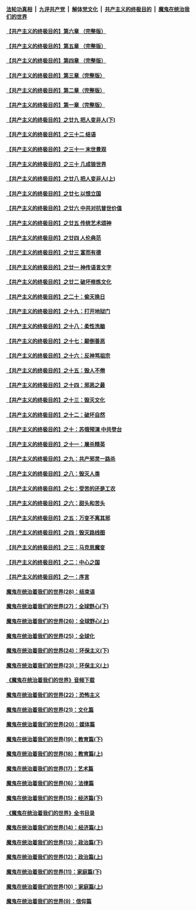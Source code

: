 ####  [法轮功真相](../../../../basic/blob/master/README.md?t=11290852) &nbsp;|&nbsp; [九评共产党](../../../../9ping.md/blob/master/README.md?t=11290852) &nbsp;|&nbsp; [解体党文化](../../../../jtdwh.md/blob/master/README.md?t=11290852)  &nbsp;|&nbsp; [共产主义的终极目的](../../../../gczydzjmd.md/blob/master/README.md?t=11290852) &nbsp;|&nbsp; [魔鬼在统治我们的世界](../../../../mgztzwmdsj.md/blob/master/README.md?t=11290852) 

#### [【共产主义的终极目的】第六章 （完整版）](../pages/nsc422/n11428913.md?t=11290852) 

#### [【共产主义的终极目的】第五章 （完整版）](../pages/nsc422/n11428912.md?t=11290852) 

#### [【共产主义的终极目的】第四章 （完整版）](../pages/nsc422/n11428907.md?t=11290852) 

#### [【共产主义的终极目的】第三章（完整版）](../pages/nsc422/n11428848.md?t=11290852) 

#### [【共产主义的终极目的】第二章（完整版）](../pages/nsc422/n11428831.md?t=11290852) 

#### [【共产主义的终极目的】第一章（完整版）](../pages/nsc422/n11417651.md?t=11290852) 

#### [【共产主义的终极目的】之廿九 把人变非人(下)](../pages/nsc422/n11344140.md?t=11290852) 

#### [【共产主义的终极目的】之三十二 结语](../pages/nsc422/n11360535.md?t=11290852) 

#### [【共产主义的终极目的】之三十一 末世景观](../pages/nsc422/n11351129.md?t=11290852) 

#### [【共产主义的终极目的】之三十 几成狼世界](../pages/nsc422/n11348280.md?t=11290852) 

#### [【共产主义的终极目的】之廿八 把人变非人(上)](../pages/nsc422/n11340492.md?t=11290852) 

#### [【共产主义的终极目的】之廿七 以恨立国](../pages/nsc422/n11336944.md?t=11290852) 

#### [【共产主义的终极目的】之廿六 中共对抗普世价值](../pages/nsc422/n11324785.md?t=11290852) 

#### [【共产主义的终极目的】之廿五 传统艺术颂神](../pages/nsc422/n11296396.md?t=11290852) 

#### [【共产主义的终极目的】之廿四 人伦典范](../pages/nsc422/n11296397.md?t=11290852) 

#### [【共产主义的终极目的】之廿三 富而有德](../pages/nsc422/n11283598.md?t=11290852) 

#### [【共产主义的终极目的】之廿一 神传语言文字](../pages/nsc422/n11263265.md?t=11290852) 

#### [【共产主义的终极目的】之廿二 破坏修炼文化](../pages/nsc422/n11245728.md?t=11290852) 

#### [【共产主义的终极目的】之二十：偷天换日](../pages/nsc422/n11238846.md?t=11290852) 

#### [【共产主义的终极目的】之十九：打开地狱门](../pages/nsc422/n11206376.md?t=11290852) 

#### [【共产主义的终极目的】之十八：柔性洗脑](../pages/nsc422/n11199994.md?t=11290852) 

#### [【共产主义的终极目的】之十七：颠倒善恶](../pages/nsc422/n11179782.md?t=11290852) 

#### [【共产主义的终极目的】之十六：反神骂祖宗](../pages/nsc422/n11166798.md?t=11290852) 

#### [【共产主义的终极目的】之十五：毁人不倦](../pages/nsc422/n11166792.md?t=11290852) 

#### [【共产主义的终极目的】之十四：邪恶之最](../pages/nsc422/n11150249.md?t=11290852) 

#### [【共产主义的终极目的】之十三：毁灭文化](../pages/nsc422/n11135227.md?t=11290852) 

#### [【共产主义的终极目的】之十二：破坏自然](../pages/nsc422/n11135214.md?t=11290852) 

#### [【共产主义的终极目的】之十：苏俄预演 中共登台](../pages/nsc422/n11118424.md?t=11290852) 

#### [【共产主义的终极目的】之十一：屠杀精英](../pages/nsc422/n11118442.md?t=11290852) 

#### [【共产主义的终极目的】之九：共产邪灵一路杀](../pages/nsc422/n11114139.md?t=11290852) 

#### [【共产主义的终极目的】之八：毁灭人类](../pages/nsc422/n11108503.md?t=11290852) 

#### [【共产主义的终极目的】之七：受苦的还是工农](../pages/nsc422/n11101809.md?t=11290852) 

#### [【共产主义的终极目的】之六：甜头和苦头](../pages/nsc422/n11096971.md?t=11290852) 

#### [【共产主义的终极目的】之五：万变不离其邪](../pages/nsc422/n11091285.md?t=11290852) 

#### [【共产主义的终极目的】之四：毁灭路线图](../pages/nsc422/n11086284.md?t=11290852) 

#### [【共产主义的终极目的】之三：马克思魔变](../pages/nsc422/n11061941.md?t=11290852) 

#### [【共产主义的终极目的】之二：中心之国](../pages/nsc422/n11047728.md?t=11290852) 

#### [【共产主义的终极目的】之一：序言](../pages/nsc422/n11086077.md?t=11290852) 

#### [魔鬼在统治着我们的世界(28)：结束语](../pages/nsc422/n10936246.md?t=11290852) 

#### [魔鬼在统治着我们的世界(27)：全球野心(下)](../pages/nsc422/n10928319.md?t=11290852) 

#### [魔鬼在统治着我们的世界(26)：全球野心(上)](../pages/nsc422/n10900318.md?t=11290852) 

#### [魔鬼在统治着我们的世界(25)：全球化](../pages/nsc422/n10788205.md?t=11290852) 

#### [魔鬼在统治着我们的世界(24)：环保主义(下)](../pages/nsc422/n10695307.md?t=11290852) 

#### [魔鬼在统治着我们的世界(23)：环保主义(上)](../pages/nsc422/n10688613.md?t=11290852) 

#### [《魔鬼在统治着我们的世界》音频下载](../pages/nsc422/n10635553.md?t=11290852) 

#### [魔鬼在统治着我们的世界(22)：恐怖主义](../pages/nsc422/n10614727.md?t=11290852) 

#### [魔鬼在统治着我们的世界(21)：文化篇](../pages/nsc422/n10597706.md?t=11290852) 

#### [魔鬼在统治着我们的世界(20)：媒体篇](../pages/nsc422/n10586579.md?t=11290852) 

#### [魔鬼在统治着我们的世界(19)：教育篇(下)](../pages/nsc422/n10564808.md?t=11290852) 

#### [魔鬼在统治着我们的世界(18)：教育篇(上)](../pages/nsc422/n10526970.md?t=11290852) 

#### [魔鬼在统治着我们的世界(17)：艺术篇](../pages/nsc422/n10499093.md?t=11290852) 

#### [魔鬼在统治着我们的世界(16)：法律篇](../pages/nsc422/n10485969.md?t=11290852) 

#### [魔鬼在统治着我们的世界(15)：经济篇(下)](../pages/nsc422/n10469975.md?t=11290852) 

#### [《魔鬼在统治着我们的世界》全书目录](../pages/nsc422/n10464261.md?t=11290852) 

#### [魔鬼在统治着我们的世界(14)：经济篇(上)](../pages/nsc422/n10457370.md?t=11290852) 

#### [魔鬼在统治着我们的世界(13)：政治篇(下)](../pages/nsc422/n10448270.md?t=11290852) 

#### [魔鬼在统治着我们的世界(12)：政治篇(上)](../pages/nsc422/n10444576.md?t=11290852) 

#### [魔鬼在统治着我们的世界(11)：家庭篇(下)](../pages/nsc422/n10440961.md?t=11290852) 

#### [魔鬼在统治着我们的世界(10)：家庭篇(上)](../pages/nsc422/n10435448.md?t=11290852) 

#### [魔鬼在统治着我们的世界(9)：信仰篇](../pages/nsc422/n10432159.md?t=11290852) 

